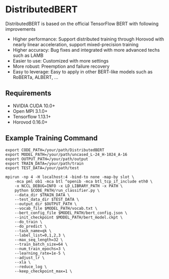 # DistributedBERT

DistributedBERT is based on the official TensorFlow BERT with following improvements
- Higher performance: Support distributed training through Horovod with nearly linear acceleration, support mixed-precision training
- Higher accuracy: Bug fixes and integrated with more advanced techs such as LAMB
- Easier to use: Customized with more settings
- More robust: Preemption and failure recovery
- Easy to leverage: Easy to apply in other BERT-like models such as RoBERTa, ALBERT, ...

## Requirements

- NVIDIA CUDA 10.0+
- Open MPI 3.1.0+
- Tensorflow 1.13.1+
- Horovod 0.16.0+

## Example Training Command

```
export CODE_PATH=/your/path/DistributedBERT
export MODEL_PATH=/your/path/uncased_L-24_H-1024_A-16
export OUTPUT_PATH=/your/path/output
export TRAIN_DATA=/your/path/train
export TEST_DATA=/your/path/test

mpirun -np 4 -H localhost:4 -bind-to none -map-by slot \
    -mca pml ob1 -mca btl ^openib -mca btl_tcp_if_include eth0 \
    -x NCCL_DEBUG=INFO -x LD_LIBRARY_PATH -x PATH \
    python $CODE_PATH/run_classifier.py \
    --data_dir $TRAIN_DATA \
    --test_data_dir $TEST_DATA \
    --output_dir $OUTPUT_PATH \
    --vocab_file $MODEL_PATH/vocab.txt \
    --bert_config_file $MODEL_PATH/bert_config.json \
    --init_checkpoint $MODEL_PATH/bert_model.ckpt \
    --do_train \
    --do_predict \
    --task_name=qk \
    --label_list=0,1,2,3 \
    --max_seq_length=32 \
    --train_batch_size=64 \
    --num_train_epochs=3 \
    --learning_rate=1e-5 \
    --adjust_lr \
    --xla \
    --reduce_log \
    --keep_checkpoint_max=1 \
```
